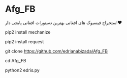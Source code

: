 # Afg_FB
استخراج فیسبوک های افغانی بهترین دستورات افغانی پابجی دار❤

pip2 install mechanize

pip2 install request

git clone https://github.com/edrianabizada/Afg_FB

cd Afg_FB

python2 edris.py


